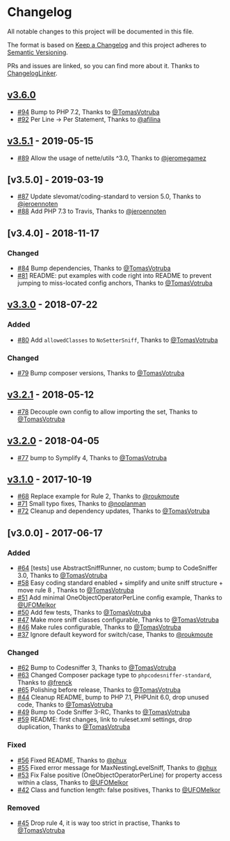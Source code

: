 # Changelog

All notable changes to this project will be documented in this file.

The format is based on [Keep a Changelog](http://keepachangelog.com/en/1.0.0/)
and this project adheres to [Semantic Versioning](http://semver.org/spec/v2.0.0.html).

PRs and issues are linked, so you can find more about it. Thanks to [ChangelogLinker](https://github.com/Symplify/ChangelogLinker).

<!-- changelog-linker -->

## [v3.6.0]

- [#94] Bump to PHP 7.2, Thanks to [@TomasVotruba]
- [#92] Per Line -> Per Statement, Thanks to [@afilina]

## [v3.5.1] - 2019-05-15

- [#89] Allow the usage of nette/utils ^3.0, Thanks to [@jeromegamez]

## [v3.5.0] - 2019-03-19

- [#87] Update slevomat/coding-standard to version 5.0, Thanks to [@jeroennoten]
- [#88] Add PHP 7.3 to Travis, Thanks to [@jeroennoten]

## [v3.4.0] - 2018-11-17

### Changed

- [#84] Bump dependencies, Thanks to [@TomasVotruba]
- [#81] README: put examples with code right into README to prevent jumping to miss-located config anchors, Thanks to [@TomasVotruba]

## [v3.3.0] - 2018-07-22

### Added

- [#80] Add `allowedClasses` to `NoSetterSniff`, Thanks to [@TomasVotruba]

### Changed

- [#79] Bump composer versions, Thanks to [@TomasVotruba]

## [v3.2.1] - 2018-05-12

- [#78] Decouple own config to allow importing the set, Thanks to [@TomasVotruba]

## [v3.2.0] - 2018-04-05

- [#77] bump to Symplify 4, Thanks to [@TomasVotruba]

## [v3.1.0] - 2017-10-19

- [#68] Replace example for Rule 2, Thanks to [@roukmoute]
- [#71] Small typo fixes, Thanks to [@noplanman]
- [#72] Cleanup and dependency updates, Thanks to [@TomasVotruba]

## [v3.0.0] - 2017-06-17

### Added

- [#64] [tests] use AbstractSniffRunner, no custom; bump to CodeSniffer 3.0, Thanks to [@TomasVotruba]
- [#58] Easy coding standard enabled + simplify and unite sniff structure + move rule 8 , Thanks to [@TomasVotruba]
- [#51] Add minimal OneObjectOperatorPerLine config example, Thanks to [@UFOMelkor]
- [#50] Add few tests, Thanks to [@TomasVotruba]
- [#47] Make more sniff classes configurable, Thanks to [@TomasVotruba]
- [#46] Make rules configurable, Thanks to [@TomasVotruba]
- [#37] Ignore default keyword for switch/case, Thanks to [@roukmoute]

### Changed

- [#62] Bump to Codesniffer 3, Thanks to [@TomasVotruba]
- [#63] Changed Composer package type to `phpcodesniffer-standard`, Thanks to [@frenck]
- [#65] Polishing before release, Thanks to [@TomasVotruba]
- [#44] Cleanup README, bump to PHP 7.1, PHPUnit 6.0, drop unused code, Thanks to [@TomasVotruba]
- [#49] Bump to Code Sniffer 3-RC, Thanks to [@TomasVotruba]
- [#59] README: first changes, link to ruleset.xml settings, drop duplication, Thanks to [@TomasVotruba]

### Fixed 

- [#56] Fixed README, Thanks to [@phux]
- [#55] Fixed error message for MaxNestingLevelSniff, Thanks to [@phux]
- [#53] Fix False positive (OneObjectOperatorPerLine) for property access within a class, Thanks to [@UFOMelkor]
- [#42] Class and function length: false positives, Thanks to [@UFOMelkor]

### Removed

- [#45] Drop rule 4, it is way too strict in practise, Thanks to [@TomasVotruba]

[#79]: https://github.com/object-calisthenics/phpcs-calisthenics-rules/pull/79
[#78]: https://github.com/object-calisthenics/phpcs-calisthenics-rules/pull/78
[#77]: https://github.com/object-calisthenics/phpcs-calisthenics-rules/pull/77
[#72]: https://github.com/object-calisthenics/phpcs-calisthenics-rules/pull/72
[#71]: https://github.com/object-calisthenics/phpcs-calisthenics-rules/pull/71
[#70]: https://github.com/object-calisthenics/phpcs-calisthenics-rules/pull/70
[#68]: https://github.com/object-calisthenics/phpcs-calisthenics-rules/pull/68
[#65]: https://github.com/object-calisthenics/phpcs-calisthenics-rules/pull/65
[#64]: https://github.com/object-calisthenics/phpcs-calisthenics-rules/pull/64
[#63]: https://github.com/object-calisthenics/phpcs-calisthenics-rules/pull/63
[#62]: https://github.com/object-calisthenics/phpcs-calisthenics-rules/pull/62
[#59]: https://github.com/object-calisthenics/phpcs-calisthenics-rules/pull/59
[#58]: https://github.com/object-calisthenics/phpcs-calisthenics-rules/pull/58
[#56]: https://github.com/object-calisthenics/phpcs-calisthenics-rules/pull/56
[#55]: https://github.com/object-calisthenics/phpcs-calisthenics-rules/pull/55
[#53]: https://github.com/object-calisthenics/phpcs-calisthenics-rules/pull/53
[#51]: https://github.com/object-calisthenics/phpcs-calisthenics-rules/pull/51
[#50]: https://github.com/object-calisthenics/phpcs-calisthenics-rules/pull/50
[#49]: https://github.com/object-calisthenics/phpcs-calisthenics-rules/pull/49
[#47]: https://github.com/object-calisthenics/phpcs-calisthenics-rules/pull/47
[#46]: https://github.com/object-calisthenics/phpcs-calisthenics-rules/pull/46
[#45]: https://github.com/object-calisthenics/phpcs-calisthenics-rules/pull/45
[#44]: https://github.com/object-calisthenics/phpcs-calisthenics-rules/pull/44
[#42]: https://github.com/object-calisthenics/phpcs-calisthenics-rules/pull/42
[#37]: https://github.com/object-calisthenics/phpcs-calisthenics-rules/pull/37
[@roukmoute]: https://github.com/roukmoute
[@phux]: https://github.com/phux
[@noplanman]: https://github.com/noplanman
[@frenck]: https://github.com/frenck
[@UFOMelkor]: https://github.com/UFOMelkor
[@TomasVotruba]: https://github.com/TomasVotruba
[@GaryJones]: https://github.com/GaryJones
[#80]: https://github.com/object-calisthenics/phpcs-calisthenics-rules/pull/80
[v3.3.0]: https://github.com/object-calisthenics/phpcs-calisthenics-rules/compare/v3.2.1...v3.3.0
[v3.2.1]: https://github.com/object-calisthenics/phpcs-calisthenics-rules/compare/v3.2.0...v3.2.1
[v3.2.0]: https://github.com/object-calisthenics/phpcs-calisthenics-rules/compare/v3.1.0...v3.2.0
[v3.1.0]: https://github.com/object-calisthenics/phpcs-calisthenics-rules/compare/v3.0.0...v3.1.0
[#88]: https://github.com/object-calisthenics/phpcs-calisthenics-rules/pull/88
[#87]: https://github.com/object-calisthenics/phpcs-calisthenics-rules/pull/87
[#84]: https://github.com/object-calisthenics/phpcs-calisthenics-rules/pull/84
[#81]: https://github.com/object-calisthenics/phpcs-calisthenics-rules/pull/81
[@jeroennoten]: https://github.com/jeroennoten
[#94]: https://github.com/object-calisthenics/phpcs-calisthenics-rules/pull/94
[#92]: https://github.com/object-calisthenics/phpcs-calisthenics-rules/pull/92
[#89]: https://github.com/object-calisthenics/phpcs-calisthenics-rules/pull/89
[v3.6.0]: https://github.com/object-calisthenics/phpcs-calisthenics-rules/compare/v3.5.1...v3.6.0
[v3.5.1]: https://github.com/object-calisthenics/phpcs-calisthenics-rules/compare/v3.5.0...v3.5.1
[@jeromegamez]: https://github.com/jeromegamez
[@afilina]: https://github.com/afilina
